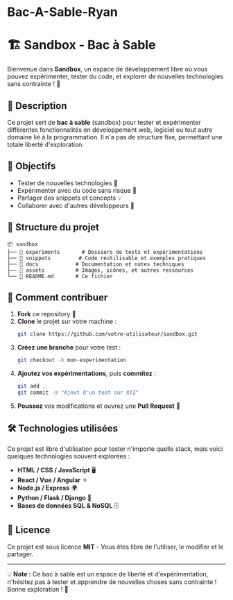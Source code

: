 # Bac-A-Sable-Ryan
# 🏗️ Sandbox - Bac à Sable

Bienvenue dans **Sandbox**, un espace de développement libre où vous pouvez expérimenter, tester du code, et explorer de nouvelles technologies sans contrainte ! 🚀

## 📌 Description
Ce projet sert de **bac à sable** (sandbox) pour tester et expérimenter différentes fonctionnalités en développement web, logiciel ou tout autre domaine lié à la programmation. Il n'a pas de structure fixe, permettant une totale liberté d'exploration.

## 🎯 Objectifs
- Tester de nouvelles technologies 📡
- Expérimenter avec du code sans risque 🧪
- Partager des snippets et concepts 💡
- Collaborer avec d'autres développeurs 🤝

## 📂 Structure du projet
```
📦 sandbox
├── 📁 experiments       # Dossiers de tests et expérimentations
├── 📁 snippets         # Code réutilisable et exemples pratiques
├── 📁 docs            # Documentation et notes techniques
├── 📁 assets          # Images, icônes, et autres ressources
└── 📜 README.md       # Ce fichier
```

## 🚀 Comment contribuer
1. **Fork** ce repository 🍴
2. **Clone** le projet sur votre machine :
   ```bash
   git clone https://github.com/votre-utilisateur/sandbox.git
   ```
3. **Créez une branche** pour votre test :
   ```bash
   git checkout -b mon-experimentation
   ```
4. **Ajoutez vos expérimentations**, puis **commitez** :
   ```bash
   git add .
   git commit -m "Ajout d'un test sur XYZ"
   ```
5. **Poussez** vos modifications et ouvrez une **Pull Request** 🔁

## 🛠 Technologies utilisées
Ce projet est libre d'utilisation pour tester n'importe quelle stack, mais voici quelques technologies souvent explorées :
- **HTML / CSS / JavaScript** 🖥️
- **React / Vue / Angular** ⚛️
- **Node.js / Express** 🌍
- **Python / Flask / Django** 🐍
- **Bases de données SQL & NoSQL** 🗄️

## 📜 Licence
Ce projet est sous licence **MIT** - Vous êtes libre de l'utiliser, le modifier et le partager.

---

💡 **Note :** Ce bac à sable est un espace de liberté et d'expérimentation, n'hésitez pas à tester et apprendre de nouvelles choses sans contrainte ! Bonne exploration ! 🚀

